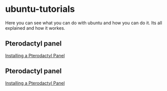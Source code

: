 # ubuntu-tutorials
Here you can see what you can do with ubuntu and how you can do it. Its all explained and how it workes.

## Pterodactyl panel
[Installing a Pterodactyl Panel](https://github.com/TexMex100/ubuntu-tutorials/edit/main/pterodactyl.md)

## Pterodactyl panel
[Installing a Pterodactyl Panel](https://github.com/TexMex100/ubuntu-tutorials/edit/main/pterodactyl.md)
